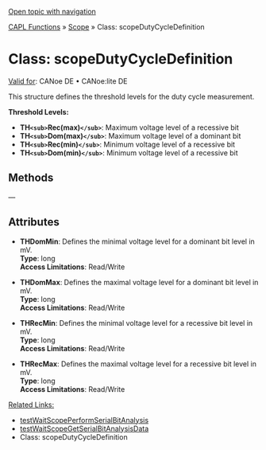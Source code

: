 [Open topic with navigation](../../../../../CANoeDEFamily.htm#Topics/CAPLFunctions/Scope/Classes/CAPLfunctionScopeDutyCycleDefinition.md)

[CAPL Functions](../../CAPLfunctions.md) » [Scope](../CAPLfunctionsScopeOverview.md) » Class: scopeDutyCycleDefinition

# Class: scopeDutyCycleDefinition

[Valid for](../../../Shared/FeatureAvailability.md): CANoe DE • CANoe:lite DE

This structure defines the threshold levels for the duty cycle measurement.

**Threshold Levels:**

- **TH`<sub>`Rec(max)`</sub>`**: Maximum voltage level of a recessive bit
- **TH`<sub>`Dom(max)`</sub>`**: Maximum voltage level of a dominant bit
- **TH`<sub>`Rec(min)`</sub>`**: Minimum voltage level of a recessive bit
- **TH`<sub>`Dom(min)`</sub>`**: Minimum voltage level of a recessive bit

## Methods

—

## Attributes

- **THDomMin**: Defines the minimal voltage level for a dominant bit level in mV.  
  **Type**: long  
  **Access Limitations**: Read/Write

- **THDomMax**: Defines the maximal voltage level for a dominant bit level in mV.  
  **Type**: long  
  **Access Limitations**: Read/Write

- **THRecMin**: Defines the minimal voltage level for a recessive bit level in mV.  
  **Type**: long  
  **Access Limitations**: Read/Write

- **THRecMax**: Defines the maximal voltage level for a recessive bit level in mV.  
  **Type**: long  
  **Access Limitations**: Read/Write

[Related Links:](../../Test/Functions/CAPLfunctionTestWaitScopePerformSerialBitAnalysis.md)  
- [testWaitScopePerformSerialBitAnalysis](../../Test/Functions/CAPLfunctionTestWaitScopePerformSerialBitAnalysis.md)  
- [testWaitScopeGetSerialBitAnalysisData](../../Test/Functions/CAPLfunctionTestWaitScopeGetSerialBitAnalysisData.md)  
- Class: scopeDutyCycleDefinition
